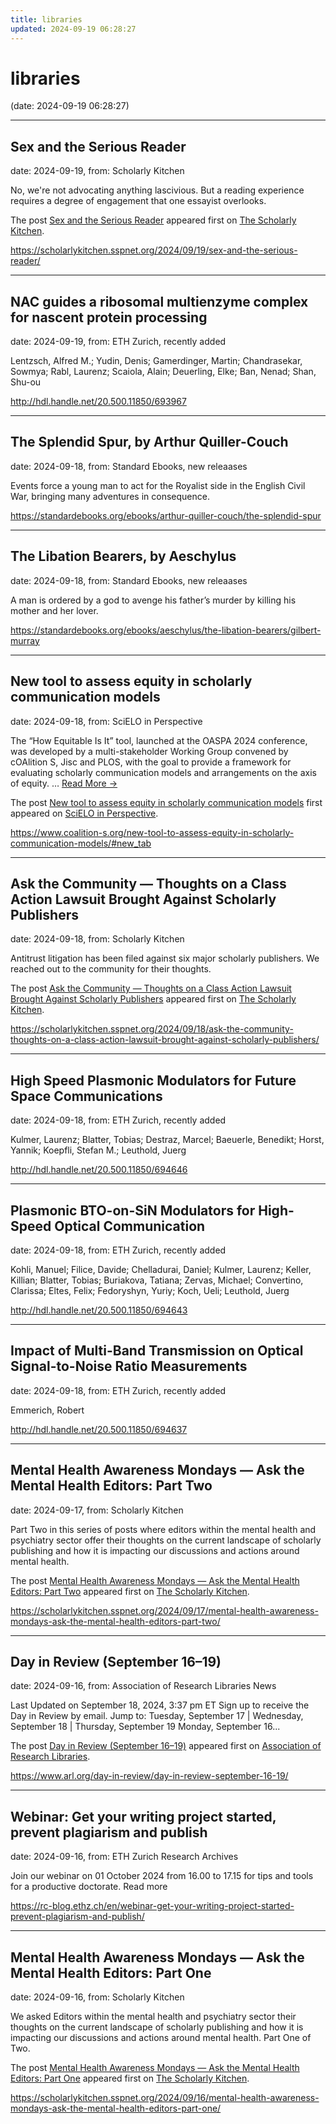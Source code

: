 ```yaml
---
title: libraries
updated: 2024-09-19 06:28:27
---
```


# libraries

(date: 2024-09-19 06:28:27)

---

## Sex and the Serious Reader

date: 2024-09-19, from: Scholarly Kitchen

<p>No, we're not advocating anything lascivious. But a reading experience requires a degree of engagement that one essayist overlooks.</p>
<p>The post <a href="https://scholarlykitchen.sspnet.org/2024/09/19/sex-and-the-serious-reader/">Sex and the Serious Reader</a> appeared first on <a href="https://scholarlykitchen.sspnet.org">The Scholarly Kitchen</a>.</p>
 

<https://scholarlykitchen.sspnet.org/2024/09/19/sex-and-the-serious-reader/>

---

## NAC guides a ribosomal multienzyme complex for nascent protein processing

date: 2024-09-19, from: ETH Zurich, recently added

Lentzsch, Alfred M.; Yudin, Denis; Gamerdinger, Martin; Chandrasekar, Sowmya; Rabl, Laurenz; Scaiola, Alain; Deuerling, Elke; Ban, Nenad; Shan, Shu-ou 

<http://hdl.handle.net/20.500.11850/693967>

---

## The Splendid Spur, by Arthur Quiller-Couch

date: 2024-09-18, from: Standard Ebooks, new releaases

Events force a young man to act for the Royalist side in the English Civil War, bringing many adventures in consequence. 

<https://standardebooks.org/ebooks/arthur-quiller-couch/the-splendid-spur>

---

## The Libation Bearers, by Aeschylus

date: 2024-09-18, from: Standard Ebooks, new releaases

A man is ordered by a god to avenge his father’s murder by killing his mother and her lover. 

<https://standardebooks.org/ebooks/aeschylus/the-libation-bearers/gilbert-murray>

---

## New tool to assess equity in scholarly communication models

date: 2024-09-18, from: SciELO in Perspective

<p>The “How Equitable Is It” tool, launched at the OASPA 2024 conference, was developed by a multi-stakeholder Working Group convened by cOAlition S, Jisc and PLOS, with the goal to provide a framework for evaluating scholarly communication models and arrangements on the axis of equity. <span class="ellipsis">&#8230;</span> <span class="more-link-wrap"><a href="https://www.coalition-s.org/new-tool-to-assess-equity-in-scholarly-communication-models/#new_tab" class="more-link"><span>Read More &#8594;</span></a></span></p>
<p>The post <a href="https://www.coalition-s.org/new-tool-to-assess-equity-in-scholarly-communication-models/#new_tab">New tool to assess equity in scholarly communication models</a> first appeared on <a href="https://blog.scielo.org/en">SciELO in Perspective</a>.</p> 

<https://www.coalition-s.org/new-tool-to-assess-equity-in-scholarly-communication-models/#new_tab>

---

## Ask the Community — Thoughts on a Class Action Lawsuit Brought Against Scholarly Publishers

date: 2024-09-18, from: Scholarly Kitchen

<p>Antitrust litigation has been filed against six major scholarly publishers. We reached out to the community for their thoughts.</p>
<p>The post <a href="https://scholarlykitchen.sspnet.org/2024/09/18/ask-the-community-thoughts-on-a-class-action-lawsuit-brought-against-scholarly-publishers/">Ask the Community &#8212; Thoughts on a Class Action Lawsuit Brought Against Scholarly Publishers</a> appeared first on <a href="https://scholarlykitchen.sspnet.org">The Scholarly Kitchen</a>.</p>
 

<https://scholarlykitchen.sspnet.org/2024/09/18/ask-the-community-thoughts-on-a-class-action-lawsuit-brought-against-scholarly-publishers/>

---

## High Speed Plasmonic Modulators for Future Space Communications

date: 2024-09-18, from: ETH Zurich, recently added

Kulmer, Laurenz; Blatter, Tobias; Destraz, Marcel; Baeuerle, Benedikt; Horst, Yannik; Koepfli, Stefan M.; Leuthold, Juerg 

<http://hdl.handle.net/20.500.11850/694646>

---

## Plasmonic BTO-on-SiN Modulators for High-Speed Optical Communication

date: 2024-09-18, from: ETH Zurich, recently added

Kohli, Manuel; Filice, Davide; Chelladurai, Daniel; Kulmer, Laurenz; Keller, Killian; Blatter, Tobias; Buriakova, Tatiana; Zervas, Michael; Convertino, Clarissa; Eltes, Felix; Fedoryshyn, Yuriy; Koch, Ueli; Leuthold, Juerg 

<http://hdl.handle.net/20.500.11850/694643>

---

## Impact of Multi-Band Transmission on Optical Signal-to-Noise Ratio Measurements

date: 2024-09-18, from: ETH Zurich, recently added

Emmerich, Robert 

<http://hdl.handle.net/20.500.11850/694637>

---

## Mental Health Awareness Mondays — Ask the Mental Health Editors: Part Two

date: 2024-09-17, from: Scholarly Kitchen

<p>Part Two in this series of posts where editors within the mental health and psychiatry sector offer their thoughts on the current landscape of scholarly publishing and how it is impacting our discussions and actions around mental health.</p>
<p>The post <a href="https://scholarlykitchen.sspnet.org/2024/09/17/mental-health-awareness-mondays-ask-the-mental-health-editors-part-two/">Mental Health Awareness Mondays &#8212; Ask the Mental Health Editors: Part Two</a> appeared first on <a href="https://scholarlykitchen.sspnet.org">The Scholarly Kitchen</a>.</p>
 

<https://scholarlykitchen.sspnet.org/2024/09/17/mental-health-awareness-mondays-ask-the-mental-health-editors-part-two/>

---

## Day in Review (September 16–19)

date: 2024-09-16, from: Association of Research Libraries News

<p>Last Updated on September 18, 2024, 3:37 pm ET Sign up to receive the Day in Review by email. Jump to: Tuesday, September 17 &#124; Wednesday, September 18 &#124; Thursday, September 19 Monday, September 16...</p>
<p>The post <a href="https://www.arl.org/day-in-review/day-in-review-september-16-19/">Day in Review (September 16–19)</a> appeared first on <a href="https://www.arl.org">Association of Research Libraries</a>.</p>
 

<https://www.arl.org/day-in-review/day-in-review-september-16-19/>

---

## Webinar: Get your writing project started, prevent plagiarism and publish

date: 2024-09-16, from: ETH Zurich Research Archives

Join our webinar on 01 October 2024 from 16.00 to 17.15 for tips and tools for a productive doctorate. Read more<img src="https://analytics.library.ethz.ch/piwik.php?idsite=1&amp;rec=1&amp;url=https%3A%2F%2Frc-blog.ethz.ch%2Fen%2Fwebinar-get-your-writing-project-started-prevent-plagiarism-and-publish%2F&amp;action_name=Webinar%3A+Get+your+writing+project+started%2C+prevent+plagiarism+and+publish&amp;urlref=https%3A%2F%2Frc-blog.ethz.ch%2Fen%2Ffeed%2F" style="border:0;width:0;height:0" width="0" height="0" alt="" /> 

<https://rc-blog.ethz.ch/en/webinar-get-your-writing-project-started-prevent-plagiarism-and-publish/>

---

## Mental Health Awareness Mondays — Ask the Mental Health Editors: Part One

date: 2024-09-16, from: Scholarly Kitchen

<p>We asked Editors within the mental health and psychiatry sector their thoughts on the current landscape of scholarly publishing and how it is impacting our discussions and actions around mental health. Part One of Two.</p>
<p>The post <a href="https://scholarlykitchen.sspnet.org/2024/09/16/mental-health-awareness-mondays-ask-the-mental-health-editors-part-one/">Mental Health Awareness Mondays &#8212; Ask the Mental Health Editors: Part One</a> appeared first on <a href="https://scholarlykitchen.sspnet.org">The Scholarly Kitchen</a>.</p>
 

<https://scholarlykitchen.sspnet.org/2024/09/16/mental-health-awareness-mondays-ask-the-mental-health-editors-part-one/>

